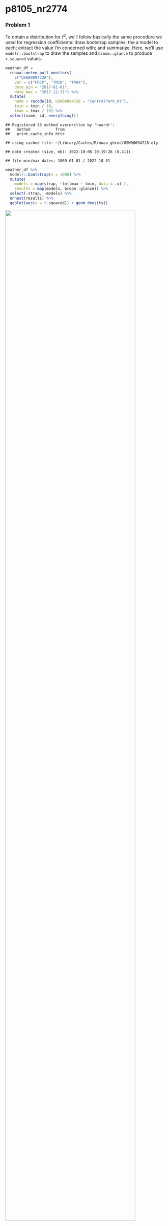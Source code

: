 p8105_nr2774
================

### Problem 1

To obtain a distribution for $\hat{r}^2$, we’ll follow basically the
same procedure we used for regression coefficients: draw bootstrap
samples; the a model to each; extract the value I’m concerned with; and
summarize. Here, we’ll use `modelr::bootstrap` to draw the samples and
`broom::glance` to produce `r.squared` values.

``` r
weather_df = 
  rnoaa::meteo_pull_monitors(
    c("USW00094728"),
    var = c("PRCP", "TMIN", "TMAX"), 
    date_min = "2017-01-01",
    date_max = "2017-12-31") %>%
  mutate(
    name = recode(id, USW00094728 = "CentralPark_NY"),
    tmin = tmin / 10,
    tmax = tmax / 10) %>%
  select(name, id, everything())
```

    ## Registered S3 method overwritten by 'hoardr':
    ##   method           from
    ##   print.cache_info httr

    ## using cached file: ~/Library/Caches/R/noaa_ghcnd/USW00094728.dly

    ## date created (size, mb): 2022-10-08 20:19:28 (8.411)

    ## file min/max dates: 1869-01-01 / 2022-10-31

``` r
weather_df %>% 
  modelr::bootstrap(n = 1000) %>% 
  mutate(
    models = map(strap, ~lm(tmax ~ tmin, data = .x) ),
    results = map(models, broom::glance)) %>% 
  select(-strap, -models) %>% 
  unnest(results) %>% 
  ggplot(aes(x = r.squared)) + geom_density()
```

<img src="p8105_hw6_nr2774_files/figure-gfm/unnamed-chunk-1-1.png" width="90%" />

In this example, the $\hat{r}^2$ value is high, and the upper bound at 1
may be a cause for the generally skewed shape of the distribution. If we
wanted to construct a confidence interval for $R^2$, we could take the
2.5% and 97.5% quantiles of the estimates across bootstrap samples.
However, because the shape isn’t symmetric, using the mean +/- 1.96
times the standard error probably wouldn’t work well.

We can produce a distribution for $\log(\beta_0 * \beta1)$ using a
similar approach, with a bit more wrangling before we make our plot.

``` r
weather_df %>% 
  modelr::bootstrap(n = 1000) %>% 
  mutate(
    models = map(strap, ~lm(tmax ~ tmin, data = .x) ),
    results = map(models, broom::tidy)) %>% 
  select(-strap, -models) %>% 
  unnest(results) %>% 
  select(id = `.id`, term, estimate) %>% 
  pivot_wider(
    names_from = term, 
    values_from = estimate) %>% 
  rename(beta0 = `(Intercept)`, beta1 = tmin) %>% 
  mutate(log_b0b1 = log(beta0 * beta1)) %>% 
  ggplot(aes(x = log_b0b1)) + geom_density()
```

<img src="p8105_hw6_nr2774_files/figure-gfm/unnamed-chunk-2-1.png" width="90%" />

As with $r^2$, this distribution is somewhat skewed and has some
outliers.

The point of this is not to say you should always use the bootstrap –
it’s possible to establish “large sample” distributions for strange
parameters / values / summaries in a lot of cases, and those are great
to have. But it is helpful to know that there’s a way to do inference
even in tough cases.

### Problem 2

``` r
# tidying dataset 
df = read_csv(file = "data/homicide-data.csv") |> 
    janitor::clean_names() |>
    mutate(city_state = str_c(city, state, sep = ","),
           homicide_binary = ifelse(disposition == "Closed by arrest",1,0),
           victim_age = as.numeric(victim_age),
           victim_race =as.factor(victim_race)) |> 
    group_by(city_state) |> 
    filter(city_state != "Dallas,TX" & city_state != "Tulsa,AL" & city_state != "Phoenix,AZ" & city_state != "Kansas City,MO") |>
    filter(victim_race == "White" | victim_race == "Black") |> 
    filter(!is.na(victim_age))
```

    ## Rows: 52179 Columns: 12
    ## ── Column specification ────────────────────────────────────────────────────────
    ## Delimiter: ","
    ## chr (9): uid, victim_last, victim_first, victim_race, victim_age, victim_sex...
    ## dbl (3): reported_date, lat, lon
    ## 
    ## ℹ Use `spec()` to retrieve the full column specification for this data.
    ## ℹ Specify the column types or set `show_col_types = FALSE` to quiet this message.

``` r
baltimore_df = df |> 
    filter(city_state == "Baltimore,MD") 

baltimore_glm = 
    glm(data = baltimore_df, homicide_binary ~ victim_age + victim_sex + victim_race, family = binomial()) |> broom::tidy() |> 
    mutate(
    OR = exp(estimate),
    lower_ci = exp(estimate - 1.96 * std.error),
    upper_ci = exp(estimate + 1.96 * std.error)
  ) |> 
  select(term, estimate, OR, lower_ci,upper_ci ) |>
    filter(term == "victim_sexMale") |> 
    knitr::kable(digits = 3)
baltimore_glm
```

| term           | estimate |    OR | lower_ci | upper_ci |
|:---------------|---------:|------:|---------:|---------:|
| victim_sexMale |   -0.854 | 0.426 |    0.325 |    0.558 |

``` r
all_state_function = function(df) {
    glm(data = df, homicide_binary ~ victim_age + victim_sex + victim_race, family = binomial()) |> broom::tidy() |> 
    mutate(
    OR = exp(estimate),
    lower_ci = exp(estimate - 1.96 * std.error),
    upper_ci = exp(estimate + 1.96 * std.error)
  ) |> 
  select(term, estimate, OR, lower_ci,upper_ci ) |>
    filter(term == "victim_sexMale") 
}
    

all_state_glm = df |>
    nest(mini_data = c(-13)) |> 
    mutate(
    state_glm = map(.x = mini_data, all_state_function)) %>%
    select(-mini_data) |> 
    unnest(state_glm)
```

``` r
all_state_glm %>% 
  ggplot(aes(x = fct_reorder(city_state, OR), y = OR)) +
  geom_point() + 
  geom_errorbar(aes(ymin = lower_ci, ymax = upper_ci)) + 
  theme(axis.text.x = element_text(angle = 90, vjust = 0.5, hjust = 1))+
  labs(
    x = "City and State Names",
    y = "Adjusted Odd Ratio",
    title = "Estimated ORs and CIs for all cities"
  )
```

<img src="p8105_hw6_nr2774_files/figure-gfm/unnamed-chunk-6-1.png" width="90%" />

### Problem 3

``` r
birthweight_df = 
  read_csv("data/birthweight.csv") |> 
    janitor::clean_names() %>%
  mutate(
    babysex = case_when(
      babysex == 1 ~ "Male",
      babysex == 2 ~ "Female"
    )) %>% mutate(
          menarche = as.factor(menarche),
parity = as.factor(parity),
frace = as.factor(frace),
mrace = as.factor(mrace),
malform = as.factor(malform),
babysex = as.factor(babysex))
```

    ## Rows: 4342 Columns: 20
    ## ── Column specification ────────────────────────────────────────────────────────
    ## Delimiter: ","
    ## dbl (20): babysex, bhead, blength, bwt, delwt, fincome, frace, gaweeks, malf...
    ## 
    ## ℹ Use `spec()` to retrieve the full column specification for this data.
    ## ℹ Specify the column types or set `show_col_types = FALSE` to quiet this message.

``` r
sapply(birthweight_df, function(x) sum(is.na(x)))         
```

    ##  babysex    bhead  blength      bwt    delwt  fincome    frace  gaweeks 
    ##        0        0        0        0        0        0        0        0 
    ##  malform menarche  mheight   momage    mrace   parity  pnumlbw  pnumsga 
    ##        0        0        0        0        0        0        0        0 
    ##    ppbmi     ppwt   smoken   wtgain 
    ##        0        0        0        0

There are no missing values found in the output. For the better
understanding and readability babies sex are modified as Male and
Female. There are 4342 of rows and 20 of colums in the birthweight data
frame. Variables were chosen based on the 10 factors that affect a
baby’s birth weight articles on the internet.

``` r
model_proposed = 
    lm(data = birthweight_df , bwt ~ frace + malform + malform + babysex + gaweeks)

model_proposed |> broom::tidy()
```

    ## # A tibble: 8 × 5
    ##   term        estimate std.error statistic   p.value
    ##   <chr>          <dbl>     <dbl>     <dbl>     <dbl>
    ## 1 (Intercept)    799.      89.3      8.95  5.16e- 19
    ## 2 frace2        -239.      14.5    -16.5   1.63e- 59
    ## 3 frace3        -103.      67.1     -1.54  1.25e-  1
    ## 4 frace4        -143.      30.3     -4.71  2.54e-  6
    ## 5 frace8         -86.5    121.      -0.716 4.74e-  1
    ## 6 malform1       -36.9    117.      -0.317 7.52e-  1
    ## 7 babysexMale     90.9     13.7      6.64  3.63e- 11
    ## 8 gaweeks         60.4      2.21    27.4   1.64e-152

``` r
birthweight_df %>% 
  add_residuals(model_proposed) |> 
  add_predictions(model_proposed) |>  
  ggplot(aes(x = pred, y = resid)) + 
  geom_point(alpha = 0.3) +
  labs(
    title = "",
    x = "Predicted",
    y = "Residuals"
    ) +
  theme(plot.title = element_text(hjust = 0.5))+
  geom_line(aes(y = 0), color = "blue")
```

<img src="p8105_hw6_nr2774_files/figure-gfm/unnamed-chunk-9-1.png" width="90%" />

-   The residuals “bounce randomly” around the 0 line. This suggests
    that the assumption that the relationship is linear is reasonable.

-   The residuals roughly form a “horizontal band” around the 0 line.
    This suggests that the \* variances of the error terms are equal.

-   Although there are some residual “stands out” from the basic random
    pattern of residuals. This suggests that there are some outliers.

-   Constant variance assumption does not work here. It means that when
    I run hypothesis test, i should be aware of non-constant variance.

``` r
model_1 = 
    lm(data = birthweight_df , bwt ~ blength + gaweeks)

model_1|> broom::tidy()
```

    ## # A tibble: 3 × 5
    ##   term        estimate std.error statistic  p.value
    ##   <chr>          <dbl>     <dbl>     <dbl>    <dbl>
    ## 1 (Intercept)  -4348.      98.0      -44.4 0       
    ## 2 blength        129.       1.99      64.6 0       
    ## 3 gaweeks         27.0      1.72      15.7 2.36e-54

``` r
# Interaction effect
model_2 =
    lm(data = birthweight_df, bwt ~ bhead + blength + 
           babysex + bhead*blength + blength*babysex + 
           bhead*babysex + bhead*blength*babysex)

model_2|> broom::tidy()
```

    ## # A tibble: 8 × 5
    ##   term                      estimate std.error statistic    p.value
    ##   <chr>                        <dbl>     <dbl>     <dbl>      <dbl>
    ## 1 (Intercept)                -802.    1102.       -0.728 0.467     
    ## 2 bhead                       -16.6     34.1      -0.487 0.626     
    ## 3 blength                     -21.6     23.4      -0.926 0.354     
    ## 4 babysexMale               -6375.    1678.       -3.80  0.000147  
    ## 5 bhead:blength                 3.32     0.713     4.67  0.00000317
    ## 6 blength:babysexMale         124.      35.1       3.52  0.000429  
    ## 7 bhead:babysexMale           198.      51.1       3.88  0.000105  
    ## 8 bhead:blength:babysexMale    -3.88     1.06     -3.67  0.000245

``` r
cv_df =
  crossv_mc(birthweight_df, 100) %>% 
    mutate(
    train = map(train, as_tibble),
    test = map(test, as_tibble)) |> 
    mutate(
        model_10 = map(train, ~lm(bwt ~ blength + gaweeks, data = .x)),
        model_11 = map(train, ~lm(bwt ~ bhead + blength + 
           babysex + bhead*blength + blength*babysex + 
           bhead*babysex + bhead*blength*babysex, data = .x)),
    model_proposed = map(train, ~lm(bwt ~frace + malform + malform + babysex + gaweeks, data = .x))) %>% 
    mutate(
    rmse_model_10 = map2_dbl(.x = model_10, test, ~rmse(model = .x, data = .y)),
    rmse_model_11 = map2_dbl(.x = model_11, test, ~rmse(model = .x, data = .y)),
    rmse_model_proposed = map2_dbl(.x = model_proposed, test, ~rmse(model = .x, data = .y)))
```

``` r
cv_df %>% 
  select(starts_with("rmse")) %>% 
  pivot_longer(
    everything(),
    names_to = "model", 
    values_to = "rmse",
    names_prefix = "rmse_") %>% 
  mutate(model = fct_inorder(model)) %>% 
  ggplot(aes(x = model, y = rmse, color = model)) + geom_violin() + 
    geom_boxplot(alpha = 0.5, color = "blue")+
  labs(
    x = "Models",
    y = "RMSE",
    title = " RMSE distribution for 3 models "
  )+
  theme( plot.title = element_text(hjust = .5))
```

<img src="p8105_hw6_nr2774_files/figure-gfm/unnamed-chunk-12-1.png" width="90%" />

According to the RMSE plot, model 11 appears to be the best match
compored to other two models with the lowest RSME value. Model_proposed
performs the worst for this data ended up having the highest RMSE.
